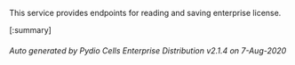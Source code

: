 






This service provides endpoints for reading and saving enterprise license.

[:summary]

###### Auto generated by Pydio Cells Enterprise Distribution v2.1.4 on 7-Aug-2020
